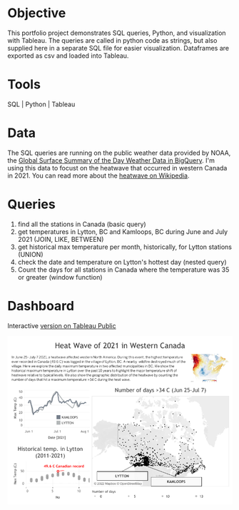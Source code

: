 # Objective

This portfolio project demonstrates SQL queries, Python, and visualization with Tableau. The queries are called in python code as strings, but also supplied here in a separate SQL file for easier visualization. Dataframes are exported as csv and loaded into Tableau.

# Tools
SQL | Python | Tableau

# Data 
The SQL queries are running on the public weather data provided by NOAA, the [Global Surface Summary of the Day Weather Data in BigQuery](https://console.cloud.google.com/marketplace/details/noaa-public/gsod). 
I'm using this data to focust on the heatwave that occurred in western Canada in 2021. You can read more about the [heatwave on Wikipedia](https://en.wikipedia.org/wiki/2021_Western_North_America_heat_wave). 

# Queries
1. find all the stations in Canada (basic  query)
2. get temperatures in Lytton, BC and Kamloops, BC during June and July 2021 (JOIN, LIKE, BETWEEN)
3. get historical max temperature per month, historically, for Lytton stations (UNION)
4. check the date and temperature on Lytton's hottest day (nested query)
5. Count the days for all stations in Canada where the temperature was 35 or greater (window function)

# Dashboard
Interactive [version on Tableau Public](https://public.tableau.com/app/profile/jeff.zeyl/viz/2021heatwavewesterncanada/Dashboard1)

![](https://github.com/jzeyl/SQL-Bigquery-Weather/blob/main/Tableau%20heat%20wave.png)

